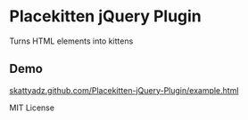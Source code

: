 # Placekitten jQuery Plugin

Turns HTML elements into kittens

## Demo
[skattyadz.github.com/Placekitten-jQuery-Plugin/example.html](http://skattyadz.github.com/Placekitten-jQuery-Plugin/example.html)

MIT License
